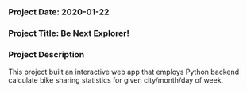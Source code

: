 ### Project Date: 2020-01-22

### Project Title: Be Next Explorer!

### Project Description
This project built an interactive web app that employs Python backend calculate bike sharing statistics for given city/month/day of week.